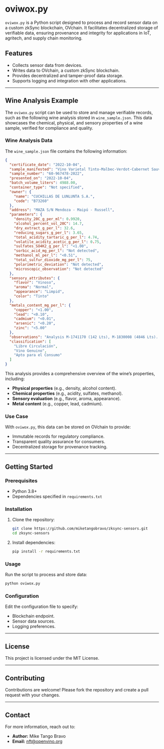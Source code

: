 # oviwox.py

`oviwox.py` is a Python script designed to process and record sensor data on a custom zkSync blockchain, OVchain. It facilitates decentralized storage of verifiable data, ensuring provenance and integrity for applications in IoT, agritech, and supply chain monitoring.

## Features
- Collects sensor data from devices.
- Writes data to OVchain, a custom zkSync blockchain.
- Provides decentralized and tamper-proof data storage.
- Supports logging and integration with other applications.

---

## Wine Analysis Example

The `oviwox.py` script can be used to store and manage verifiable records, such as the following wine analysis stored in `wine_sample.json`. This data showcases the chemical, physical, and sensory properties of a wine sample, verified for compliance and quality.

### Wine Analysis Data

The `wine_sample.json` file contains the following information:

```json
{
  "certificate_date": "2022-10-04",
  "sample_manifested": "Vino Varietal Tinto-Malbec-Verdot-Cabernet Sauvignon-2018",
  "sample_number": "60-967478-2022",
  "presented_on": "2022-10-04",
  "batch_volume_liters": 4988.00,
  "container_type": "Not specified",
  "owner": {
    "name": "CUCHILLAS DE LUNLUNTA S.A.",
    "code": "B73260"
  },
  "address": "MAZA S/N Mendoza - Maipú - Russell",
  "parameters": {
    "density_20C_g_per_ml": 0.9920,
    "alcohol_percent_vol_20C": 14.7,
    "dry_extract_g_per_l": 32.6,
    "reducing_sugars_g_per_l": 3.65,
    "total_acidity_tartaric_g_per_l": 4.74,
    "volatile_acidity_acetic_g_per_l": 0.75,
    "sulfates_SO4K2_g_per_l": "<1.00",
    "sorbic_acid_mg_per_l": "Not detected",
    "methanol_ml_per_l": "<0.51",
    "total_sulfur_dioxide_mg_per_l": 75,
    "polarimetric_deviation": "Not detected",
    "microscopic_observation": "Not detected"
  },
  "sensory_attributes": {
    "flavor": "Vinoso",
    "aroma": "Normal",
    "appearance": "Limpid",
    "color": "Tinto"
  },
  "metals_content_mg_per_l": {
    "copper": "<1.00",
    "lead": "<0.10",
    "cadmium": "<0.01",
    "arsenic": "<0.20",
    "zinc": "<5.00"
  },
  "observations": "Analysis M-1741170 (142 Lts), M-1830008 (4846 Lts). Property of Organic Costaflores Sociedad Anonima. CUIT: 30-71099828-7",
  "classification": [
    "Libre Circulación",
    "Vino Genuino",
    "Apto para el Consumo"
  ]
}
```

This analysis provides a comprehensive overview of the wine’s properties, including:
- **Physical properties** (e.g., density, alcohol content).
- **Chemical properties** (e.g., acidity, sulfates, methanol).
- **Sensory evaluation** (e.g., flavor, aroma, appearance).
- **Metal content** (e.g., copper, lead, cadmium).

### Use Case
With `oviwox.py`, this data can be stored on OVchain to provide:
- Immutable records for regulatory compliance.
- Transparent quality assurance for consumers.
- Decentralized storage for provenance tracking.

---

## Getting Started

### Prerequisites
- Python 3.8+
- Dependencies specified in `requirements.txt`

### Installation
1. Clone the repository:
   ```bash
   git clone https://github.com/miketangobravo/zksync-sensors.git
   cd zksync-sensors
   ```

2. Install dependencies:
   ```bash
   pip install -r requirements.txt
   ```

### Usage
Run the script to process and store data:

```bash
python oviwox.py
```

### Configuration
Edit the configuration file to specify:
- Blockchain endpoint.
- Sensor data sources.
- Logging preferences.

---

## License
This project is licensed under the MIT License.

---

## Contributing
Contributions are welcome! Please fork the repository and create a pull request with your changes.

---

## Contact
For more information, reach out to:
- **Author:** Mike Tango Bravo
- **Email:** [nft@openvino.org](mailto:nft@openvino.org)



